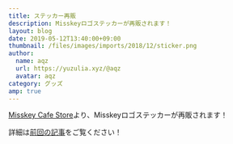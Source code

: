 ```yaml
---
title: ステッカー再販
description: Misskeyロゴステッカーが再販されます！
layout: blog
date: 2019-05-12T13:40:00+09:00
thumbnail: /files/images/imports/2018/12/sticker.png
author:
  name: aqz
  url: https://yuzulia.xyz/@aqz
  avatar: aqz
category: グッズ
amp: true
---
```

[Misskey Cafe Store](https://msky-cafe.booth.pm/)より、Misskeyロゴステッカーが再販されます！

詳細は[前回の記事](../../2018/12/023_sticker)をご覧ください！